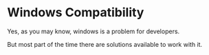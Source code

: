 Windows Compatibility
=====================

Yes, as you may know, windows is a problem for developers.

But most part of the time there are solutions available to work with it.
